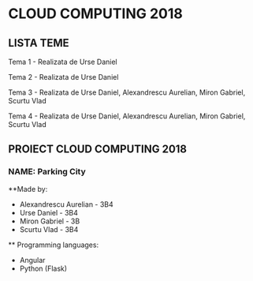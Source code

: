 # CLOUD COMPUTING 2018

## LISTA TEME

Tema 1 - Realizata de Urse Daniel

Tema 2 - Realizata de Urse Daniel

Tema 3 - Realizata de Urse Daniel, Alexandrescu Aurelian, Miron Gabriel, Scurtu Vlad

Tema 4 - Realizata de Urse Daniel, Alexandrescu Aurelian, Miron Gabriel, Scurtu Vlad

## PROIECT CLOUD COMPUTING 2018

### NAME: Parking City

**Made by:

* Alexandrescu Aurelian - 3B4
* Urse Daniel - 3B4
* Miron Gabriel - 3B
* Scurtu Vlad - 3B4

** Programming languages:

* Angular
* Python (Flask)